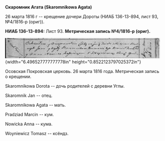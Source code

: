 **Скаромник Агата (Skaromnikowa Agata)**

26 марта 1816 г -- крещение дочери Дороты (НИАБ 136-13-894, лист 93,
№4/1816-р (ориг)).

**НИАБ 136-13-894:** Лист 93. **Метрическая запись №4/1816-р (ориг).**

![](./media/23306ebe1ca6ce10e9d57a220a3d6e849feb784a.png){width="6.496527777777778in"
height="0.8522123797025372in"}

Осовская Покровская церковь. 26 марта 1816 года. Метрическая запись о
крещении.

Skaromnikowa Dorota -- дочь родителей с деревни Углы.

Skaromnik Jan -- отец.

Skaromnikowa Agata -- мать.

Pradziad Marcin -- кум.

Nowicka Anna -- кума.

Woyniewicz Tomasz -- ксёндз.

